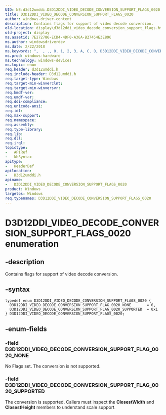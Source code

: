 ```yaml
---
UID: NE:d3d12umddi.D3D12DDI_VIDEO_DECODE_CONVERSION_SUPPORT_FLAGS_0020
title: D3D12DDI_VIDEO_DECODE_CONVERSION_SUPPORT_FLAGS_0020
author: windows-driver-content
description: Contains flags for support of video decode conversion.
old-location: display\d3d12ddi_video_decode_conversion_support_flags.htm
old-project: display
ms.assetid: 7E272786-ECD4-4DF0-A36A-B27454E3E896
ms.author: windowsdriverdev
ms.date: 2/22/2018
ms.keywords: ",  , ,, 0, 1, 2, 3, A, C, D, D3D12DDI_VIDEO_DECODE_CONVERSION_SUPPORT_FLAGS_0020, D3D12DDI_VIDEO_DECODE_CONVERSION_SUPPORT_FLAGS_0020 enumeration [Display Devices], D3D12DDI_VIDEO_DECODE_CONVERSION_SUPPORT_FLAG_0020_NONE, D3D12DDI_VIDEO_DECODE_CONVERSION_SUPPORT_FLAG_0020_SUPPORTED, E, F, G, I, L, N, O, P, R, S, T, U, V, _, d3d12umddi/D3D12DDI_VIDEO_DECODE_CONVERSION_SUPPORT_FLAGS_0020, d3d12umddi/D3D12DDI_VIDEO_DECODE_CONVERSION_SUPPORT_FLAG_0020_NONE, d3d12umddi/D3D12DDI_VIDEO_DECODE_CONVERSION_SUPPORT_FLAG_0020_SUPPORTED, display.d3d12ddi_video_decode_conversion_support_flags"
ms.prod: windows-hardware
ms.technology: windows-devices
ms.topic: enum
req.header: d3d12umddi.h
req.include-header: D3d12umddi.h
req.target-type: Windows
req.target-min-winverclnt: 
req.target-min-winversvr: 
req.kmdf-ver: 
req.umdf-ver: 
req.ddi-compliance: 
req.unicode-ansi: 
req.idl: 
req.max-support: 
req.namespace: 
req.assembly: 
req.type-library: 
req.lib: 
req.dll: 
req.irql: 
topictype:
-	APIRef
-	kbSyntax
apitype:
-	HeaderDef
apilocation:
-	D3d12umddi.h
apiname:
-	D3D12DDI_VIDEO_DECODE_CONVERSION_SUPPORT_FLAGS_0020
product: Windows
targetos: Windows
req.typenames: D3D12DDI_VIDEO_DECODE_CONVERSION_SUPPORT_FLAGS_0020
---
```


# D3D12DDI_VIDEO_DECODE_CONVERSION_SUPPORT_FLAGS_0020 enumeration


## -description


Contains flags for support of video decode conversion. 


## -syntax


````
typedef enum D3D12DDI_VIDEO_DECODE_CONVERSION_SUPPORT_FLAGS_0020 { 
  D3D12DDI_VIDEO_DECODE_CONVERSION_SUPPORT_FLAG_0020_NONE       = 0,
  D3D12DDI_VIDEO_DECODE_CONVERSION_SUPPORT_FLAG_0020_SUPPORTED  = 0x1
} D3D12DDI_VIDEO_DECODE_CONVERSION_SUPPORT_FLAGS_0020;
````


## -enum-fields




### -field D3D12DDI_VIDEO_DECODE_CONVERSION_SUPPORT_FLAG_0020_NONE

No Flags set.  The conversion is not supported.


### -field D3D12DDI_VIDEO_DECODE_CONVERSION_SUPPORT_FLAG_0020_SUPPORTED

The conversion is supported.  Callers must inspect the <b>ClosestWidth</b> and <b>ClosestHeight</b> members to understand scale support.

